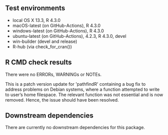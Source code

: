 ## Test environments
* local OS X 13.3, R 4.3.0
* macOS-latest (on GitHub-Actions), R 4.3.0
* windows-latest (on GitHub-Actions), R 4.3.0
* ubuntu-latest (on GitHub-Actions), 4.2.3, R 4.3.0, devel
* win-builder (devel and release)
* R-hub (via check_for_cran())

## R CMD check results
  There were no ERRORs, WARNINGs or NOTEs.
  
  This is a patch version update for 'pathfindR' containing a bug fix to address
  problems on Debian systems, where a function attempted to write to user’s home 
  filespace. The relevant function was not essential and is now removed. Hence, 
  the issue should have been resolved.
  
## Downstream dependencies
  There are currently no downstream dependencies for this package.

